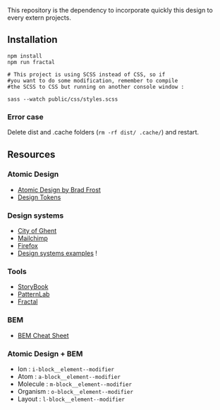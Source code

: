 This repository is the dependency to incorporate quickly this design to every extern projects.

## Installation

``` shell
npm install
npm run fractal

# This project is using SCSS instead of CSS, so if 
#you want to do some modification, remember to compile 
#the SCSS to CSS but running on another console window :

sass --watch public/css/styles.scss
```


### Error case

Delete dist and .cache folders (`rm -rf dist/ .cache/`) and restart.

## Resources

### Atomic Design

- [Atomic Design by Brad Frost](https://atomicdesign.bradfrost.com/chapter-2/)
- [Design Tokens](https://medium.com/eightshapes-llc/tokens-in-design-systems-25dd82d58421)

### Design systems

- [City of Ghent](https://stijlgids.stad.gent/v3/components/detail/header.html)
- [Mailchimp](http://ux.mailchimp.com/patterns/icons)
- [Firefox](https://protocol.mozilla.org/)
- [Design systems examples](https://designsystemsrepo.com/design-systems/) !

### Tools

- [StoryBook](https://storybook.js.org/)
- [PatternLab](https://patternlab.io/)
- [Fractal](http://fractal.build/)

### BEM

- [BEM Cheat Sheet](https://9elements.com/bem-cheat-sheet/?utm_source=CSS-Weekly&utm_campaign=Issue-406&utm_medium=web)

### Atomic Design + BEM

- Ion : `i-block__element--modifier`
- Atom : `a-block__element--modifier`
- Molecule : `m-block__element--modifier`
- Organism : `o-block__element--modifier`
- Layout : `l-block__element--modifier`

